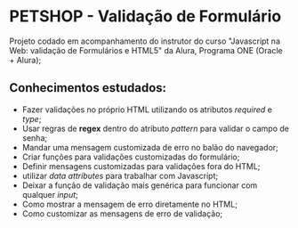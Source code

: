 # PETSHOP - Validação de Formulário
Projeto codado em acompanhamento do instrutor do curso "Javascript na Web: validação de Formulários e HTML5" da Alura, Programa ONE (Oracle + Alura);

## Conhecimentos estudados:
- Fazer validações no próprio HTML utilizando os atributos *required* e *type*;
- Usar regras de **regex** dentro do atributo *pattern* para validar o campo de senha;
- Mandar uma mensagem customizada de erro no balão do navegador;
- Criar funções para validações customizadas do formulário;
- Definir mensagens customizadas para validações fora do HTML;
- utilizar *data attributes* para trabalhar com Javascript;
- Deixar a função de validação mais genérica para funcionar com qualquer *input*;
- Como mostrar a mensagem de erro diretamente no HTML;
- Como customizar as mensagens de erro de validação;